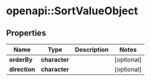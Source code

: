 # openapi::SortValueObject


## Properties
Name | Type | Description | Notes
------------ | ------------- | ------------- | -------------
**orderBy** | **character** |  | [optional] 
**direction** | **character** |  | [optional] 


